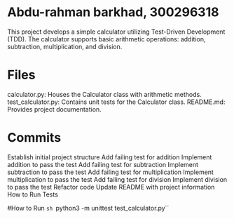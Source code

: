 # Abdu-rahman barkhad, 300296318
This project develops a simple calculator utilizing Test-Driven Development (TDD). The calculator supports basic arithmetic operations: addition, subtraction, multiplication, and division.

# Files

calculator.py: Houses the Calculator class with arithmetic methods.
test_calculator.py: Contains unit tests for the Calculator class.
README.md: Provides project documentation.

# Commits
Establish initial project structure
Add failing test for addition
Implement addition to pass the test
Add failing test for subtraction
Implement subtraction to pass the test
Add failing test for multiplication
Implement multiplication to pass the test
Add failing test for division
Implement division to pass the test
Refactor code
Update README with project information
How to Run Tests

#How to Run
``sh
``python3 -m unittest test_calculator.py``
